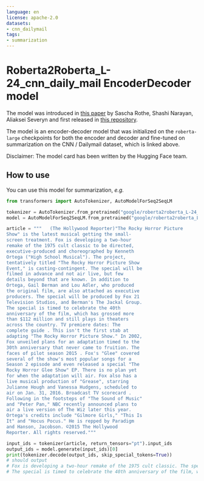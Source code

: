 ```yaml
---
language: en
license: apache-2.0
datasets:
- cnn_dailymail
tags:
- summarization
---
```


# Roberta2Roberta_L-24_cnn_daily_mail EncoderDecoder model

The model was introduced in 
[this paper](https://arxiv.org/abs/1907.12461) by Sascha Rothe, Shashi Narayan, Aliaksei Severyn and first released in [this repository](https://tfhub.dev/google/bertseq2seq/roberta24_cnndm/1). 

The model is an encoder-decoder model that was initialized on the `roberta-large` checkpoints for both the encoder 
and decoder and fine-tuned on summarization on the CNN / Dailymail dataset, which is linked above.

Disclaimer: The model card has been written by the Hugging Face team.

## How to use

You can use this model for summarization, *e.g.*

```python
from transformers import AutoTokenizer, AutoModelForSeq2SeqLM

tokenizer = AutoTokenizer.from_pretrained("google/roberta2roberta_L-24_cnn_daily_mail")
model = AutoModelForSeq2SeqLM.from_pretrained("google/roberta2roberta_L-24_cnn_daily_mail")

article = """	(The Hollywood Reporter)"The Rocky Horror Picture
Show" is the latest musical getting the small-
screen treatment. Fox is developing a two-hour
remake of the 1975 cult classic to be directed,
executive-produced and choreographed by Kenneth
Ortega ("High School Musical"). The project,
tentatively titled "The Rocky Horror Picture Show
Event," is casting-contingent. The special will be
filmed in advance and not air live, but few
details beyond that are known. In addition to
Ortega, Gail Berman and Lou Adler, who produced
the original film, are also attached as executive
producers. The special will be produced by Fox 21
Television Studios, and Berman's The Jackal Group.
The special is timed to celebrate the 40th
anniversary of the film, which has grossed more
than $112 million and still plays in theaters
across the country. TV premiere dates: The
complete guide . This isn't the first stab at
adapting "The Rocky Horror Picture Show." In 2002,
Fox unveiled plans for an adaptation timed to the
30th anniversary that never came to fruition. The
faces of pilot season 2015 . Fox's "Glee" covered
several of the show's most popular songs for a
Season 2 episode and even released a special "The
Rocky Horror Glee Show" EP. There is no plan yet
for when the adaptation will air. Fox also has a
live musical production of "Grease", starring
Julianne Hough and Vanessa Hudgens, scheduled to
air on Jan. 31, 2016. Broadcast TV scorecard .
Following in the footsteps of "The Sound of Music"
and "Peter Pan," NBC recently announced plans to
air a live version of The Wiz later this year.
Ortega's credits include "Gilmore Girls," "This Is
It" and "Hocus Pocus." He is repped by Paradigm
and Hanson, Jacobson. ©2015 The Hollywood
Reporter. All rights reserved."""

input_ids = tokenizer(article, return_tensors="pt").input_ids
output_ids = model.generate(input_ids)[0]
print(tokenizer.decode(output_ids, skip_special_tokens=True))
# should output
# Fox is developing a two-hour remake of the 1975 cult classic. The special will be directed, executive-produced and choreographed by Kenneth Ortega. 
# The special is timed to celebrate the 40th anniversary of the film, which has grossed more than $112 million.

```
